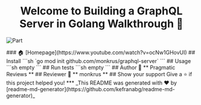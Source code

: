 <h1 align="center">Welcome to Building a GraphQL Server in Golang   Walkthrough 👋</h1>
<p>
  <img alt="Part" src="https://img.shields.io/badge/version-01-blue.svg?cacheSeconds=2592000" />
</p>
### 🏠 [Homepage](https://www.youtube.com/watch?v=ocNw1GHovUI)
## Install
```sh
`go mod init github.com/monkrus/graphql-server`
```
## Usage
```sh
empty 
```
## Run tests
```sh
empty
```
## Author
👤 ** Pragmatic Reviews **
## Reviewer
👤 ** monkrus **
## Show your support
Give a ⭐️ if this project helped you!
***
_This README was generated with ❤️ by [readme-md-generator](https://github.com/kefranabg/readme-md-generator)_
